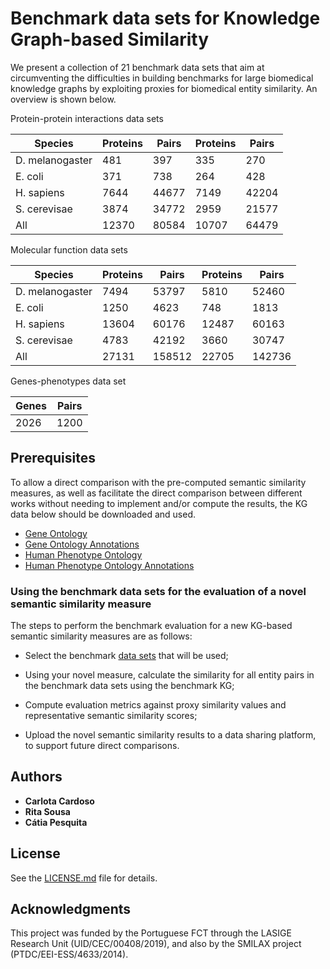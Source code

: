 # Benchmark data sets for Knowledge Graph-based Similarity

We  present  a  collection  of  21  benchmark  data  sets  that  aim  at  circumventing the difficulties in building benchmarks for large biomedical knowledge graphs by exploiting proxies for biomedical entity similarity. An overview is shown below.

Protein-protein interactions data sets

| Species         | Proteins | Pairs | Proteins | Pairs |
|-----------------|----------|-------|----------|-------|
| D. melanogaster | 481      | 397   | 335      | 270   |
| E. coli         | 371      | 738   | 264      | 428   |
| H. sapiens      | 7644     | 44677 | 7149     | 42204 |
| S. cerevisae    | 3874     | 34772 | 2959     | 21577 |
| All             | 12370    | 80584 | 10707    | 64479 |

Molecular function data sets

| Species         | Proteins | Pairs  | Proteins | Pairs  |
|-----------------|----------|--------|----------|--------|
| D. melanogaster | 7494     | 53797  | 5810     | 52460  |
| E. coli         | 1250     | 4623   | 748      | 1813   |
| H. sapiens      | 13604    | 60176  | 12487    | 60163  |
| S. cerevisae    | 4783     | 42192  | 3660     | 30747  |
| All             | 27131    | 158512 | 22705    | 142736 |

Genes-phenotypes data set

| Genes | Pairs |
|-------|-------|
| 2026  | 1200  |

## Prerequisites

To allow a direct comparison with the pre-computed semantic similarity measures, as well as facilitate the direct comparison between different works without needing to implement and/or compute the results, the KG data below should be downloaded and used.

* [Gene Ontology](https://github.com/liseda-lab/kgsim-benchmark/blob/master/GO/go-basic.zip)
* [Gene Ontology Annotations](https://github.com/liseda-lab/kgsim-benchmark/tree/master/GO) 
* [Human Phenotype Ontology](https://github.com/liseda-lab/kgsim-benchmark/blob/master/HPO/hp.obo) 
* [Human Phenotype Ontology Annotations](https://github.com/liseda-lab/kgsim-benchmark/blob/master/HPO/ALL_SOURCES_ALL_FREQUENCIES_genes_to_phenotype.txt) 


### Using the benchmark data sets for the evaluation of a novel semantic similarity measure

The steps to perform the benchmark evaluation for a new KG-based semantic similarity measures are as follows:

* Select the benchmark [data sets](https://github.com/liseda-lab/kgsim-benchmark/tree/master/Data%20Sets) that will be used;

* Using your novel measure, calculate the similarity for all entity pairs in the benchmark data sets using the benchmark KG;

* Compute evaluation metrics against proxy similarity values and representative semantic similarity scores;

* Upload the novel semantic similarity results to a data sharing platform, to support future direct comparisons.


## Authors

* **Carlota Cardoso** 
* **Rita Sousa**
* **Cátia Pesquita** 


## License
See the [LICENSE.md](https://github.com/liseda-lab/kgsim-benchmark/blob/master/LICENSE.md/LICENSE.md) file for details.


## Acknowledgments

This project was funded by the Portuguese FCT through the LASIGE Research Unit (UID/CEC/00408/2019), and also by the SMILAX project (PTDC/EEI-ESS/4633/2014).
